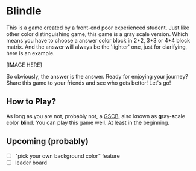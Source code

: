 # Blindle

This is a game created by a front-end poor experienced student.
Just like other color distinguishing game, this game is a gray scale version.
Which means you have to choose a answer color block in 2\*2, 3\*3 or 4\*4 block matrix.
And the answer will always be the 'lighter' one, just for clarifying, here is an example.

[IMAGE HERE]

So obviously, the answer is the answer.
Ready for enjoying your journey?
Share this game to your friends and see who gets better!
Let's go!

## How to Play?

As long as you are not, probably not, a <u>GSCB</u>, also known as **g**ray-**s**cale **c**olor **b**lind.
You can play this game well. At least in the beginning.

## Upcoming (probably)

- [ ] "pick your own background color" feature
- [ ] leader board
